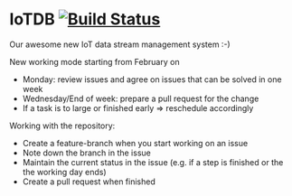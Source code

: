 # IoTDB [![Build Status](https://travis-ci.com/nebulastream/IoTDB.svg?token=ucXZaks2p5zNzXrQWU11&branch=master)](https://travis-ci.com/nebulastream/IoTDB)

Our awesome new IoT data stream management system :-)

New working mode starting from February on
  - Monday: review issues and agree on issues that can be solved in one week
  - Wednesday/End of week: prepare a pull request for the change
  - If a task is to large or finished early => reschedule accordingly
  
Working with the repository:
  - Create a feature-branch when you start working on an issue
  - Note down the branch in the issue
  - Maintain the current status in the issue (e.g. if a step is finished or the the working day ends)
  - Create a pull request when finished
